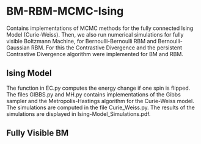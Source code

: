 # BM-RBM-MCMC-Ising
Contains implementations of MCMC methods for the fully connected Ising Model (Curie-Weiss). Then, we also run numerical simulations for fully visible Boltzmann Machine, for Bernoulli-Bernoulli RBM and Bernoulli-Gaussian RBM. For this the Contrastive Divergence and the persistent Contrastive Divergence algorithm were implemented for BM and RBM.

## Ising Model
The function in EC.py computes the energy change if one spin is flipped. The files GIBBS.py and MH.py contains implementations of the Gibbs sampler and the Metropolis-Hastings algorithm for the Curie-Weiss model. The simulations are computed in the file Curie_Weiss.py. The results of the simulations are displayed in Ising-Model_Simulations.pdf.

## Fully Visible BM
